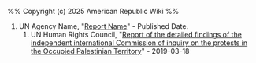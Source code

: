 %%
Copyright (c) 2025 American Republic Wiki
%%
1. UN Agency Name, "[Report Name](https://publish.obsidian.md/#)" - Published Date.
	1. UN Human Rights Council, "[Report of the detailed findings of the independent international Commission of inquiry on the protests in the Occupied Palestinian Territory](https://www.ohchr.org/sites/default/files/HRBodies/HRC/RegularSessions/Session40/Documents/A_HRC_40_74_CRP2.pdf)" - 2019-03-18